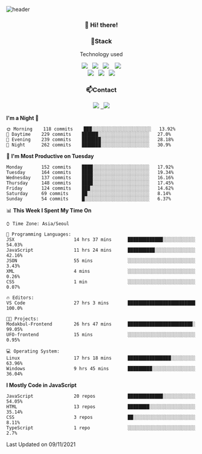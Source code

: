 ![header](https://capsule-render.vercel.app/api?type=waving&color=gradient&height=200&text=Che-ri&fontAlign=70&fontAlignY=40&animation=twinkling)

<h3 align="center">👋 Hi! there!</h3>

<h3 align="center">📌Stack</h3>
<p align="center">Technology used</p>
<div align="center"><img src="https://img.shields.io/badge/HTML5-e74c3c?style=flat-square&logo=HTML5&logoColor=white"></img> &nbsp <img src="https://img.shields.io/badge/CSS3-0A84FF?style=flat-square&logo=CSS3&logoColor=white"></img>  &nbsp <img src="https://img.shields.io/badge/SCSS-fd79a8?style=flat-square&logo=Sass&logoColor=white"/></a>&nbsp  &nbsp <img src="https://img.shields.io/badge/styled%2Dcomponents-DB7093?style=flat-square&logo=styled%2Dcomponents&logoColor=white"/></a>
<br><img src="https://img.shields.io/badge/JavaScript-FFCD11?style=flat-square&logo=JavaScript&logoColor=white"></img> &nbsp <img src="https://img.shields.io/badge/React-00BCF6?style=flat-square&logo=React&logoColor=white"></img> &nbsp <img src="https://img.shields.io/badge/Redux-764ABC?style=flat-square&logo=Redux&logoColor=white"/></a></div>

<h3 align="center">📫Contact</h3>
<div align="center"><a href="https://cheri.tistory.com/"><img src="https://img.shields.io/badge/Cheri-AD29B6?style=flat-square&logo=Tidal&logoColor=white"/></a> <a href="rnjs1135@gmail.com"> &nbsp <img src="https://img.shields.io/badge/Gmail-EA4335?style=flat-square&logo=Gmail&logoColor=white"/></a></div>

<!--START_SECTION:waka-->
**I'm a Night 🦉** 

```text
🌞 Morning    118 commits    ███░░░░░░░░░░░░░░░░░░░░░░   13.92% 
🌆 Daytime    229 commits    ██████░░░░░░░░░░░░░░░░░░░   27.0% 
🌃 Evening    239 commits    ███████░░░░░░░░░░░░░░░░░░   28.18% 
🌙 Night      262 commits    ███████░░░░░░░░░░░░░░░░░░   30.9%

```
📅 **I'm Most Productive on Tuesday** 

```text
Monday       152 commits    ████░░░░░░░░░░░░░░░░░░░░░   17.92% 
Tuesday      164 commits    ████░░░░░░░░░░░░░░░░░░░░░   19.34% 
Wednesday    137 commits    ████░░░░░░░░░░░░░░░░░░░░░   16.16% 
Thursday     148 commits    ████░░░░░░░░░░░░░░░░░░░░░   17.45% 
Friday       124 commits    ███░░░░░░░░░░░░░░░░░░░░░░   14.62% 
Saturday     69 commits     ██░░░░░░░░░░░░░░░░░░░░░░░   8.14% 
Sunday       54 commits     █░░░░░░░░░░░░░░░░░░░░░░░░   6.37%

```


📊 **This Week I Spent My Time On** 

```text
⌚︎ Time Zone: Asia/Seoul

💬 Programming Languages: 
JSX                      14 hrs 37 mins      █████████████░░░░░░░░░░░░   54.03% 
JavaScript               11 hrs 24 mins      ██████████░░░░░░░░░░░░░░░   42.16% 
JSON                     55 mins             ░░░░░░░░░░░░░░░░░░░░░░░░░   3.43% 
XML                      4 mins              ░░░░░░░░░░░░░░░░░░░░░░░░░   0.26% 
CSS                      1 min               ░░░░░░░░░░░░░░░░░░░░░░░░░   0.07%

🔥 Editors: 
VS Code                  27 hrs 3 mins       █████████████████████████   100.0%

🐱‍💻 Projects: 
Modakbul-Frontend        26 hrs 47 mins      ████████████████████████░   99.05% 
UFO-frontend             15 mins             ░░░░░░░░░░░░░░░░░░░░░░░░░   0.95%

💻 Operating System: 
Linux                    17 hrs 18 mins      ████████████████░░░░░░░░░   63.96% 
Windows                  9 hrs 45 mins       █████████░░░░░░░░░░░░░░░░   36.04%

```

**I Mostly Code in JavaScript** 

```text
JavaScript               20 repos            █████████████░░░░░░░░░░░░   54.05% 
HTML                     13 repos            ████████░░░░░░░░░░░░░░░░░   35.14% 
CSS                      3 repos             ██░░░░░░░░░░░░░░░░░░░░░░░   8.11% 
TypeScript               1 repo              ░░░░░░░░░░░░░░░░░░░░░░░░░   2.7%

```



 Last Updated on 09/11/2021
<!--END_SECTION:waka-->
